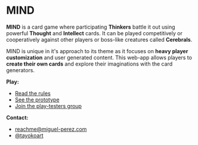 MIND
====
**MIND** is a card game where participating **Thinkers** battle it out using powerful **Thought** and **Intellect** cards. It can be played competitively or cooperatively against other players or boss-like creatures called **Cerebrals**.

MIND is unique in it's approach to its theme as it focuses on **heavy player customization** and user generated content. This web-app allows players to **create their own cards** and explore their imaginations with the card generators.

**Play:**
- [Read the rules](http://docs.google.com/document/d/1Q96cSirtThTdUsOhbWxy4vtIlZWOhRd8MyB44bYFt7Y/)
- [See the prototype](http://mindcardgame.com/)
- [Join the play-testers group](https://groups.google.com/forum/#!forum/mind-card-game)

**Contact:**
- reachme@miguel-perez.com
- [@tayokoart](https://twitter.com/tayokoart)
